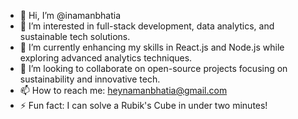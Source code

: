 - 👋 Hi, I’m @inamanbhatia
- 👀 I’m interested in full-stack development, data analytics, and sustainable tech solutions.
- 🌱 I’m currently enhancing my skills in React.js and Node.js while exploring advanced analytics techniques.
- 💞️ I’m looking to collaborate on open-source projects focusing on sustainability and innovative tech.
- 📫 How to reach me: heynamanbhatia@gmail.com
- ⚡ Fun fact: I can solve a Rubik's Cube in under two minutes!



<!---
inamanbhatia/inamanbhatia is a ✨ special ✨ repository because its `README.md` (this file) appears on your GitHub profile.
You can click the Preview link to take a look at your changes.
--->
